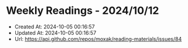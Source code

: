 # Weekly Readings - 2024/10/12

- Created At: 2024-10-05 00:16:57
- Updated At: 2024-10-05 00:16:57
- Url: https://api.github.com/repos/moxak/reading-materials/issues/84


